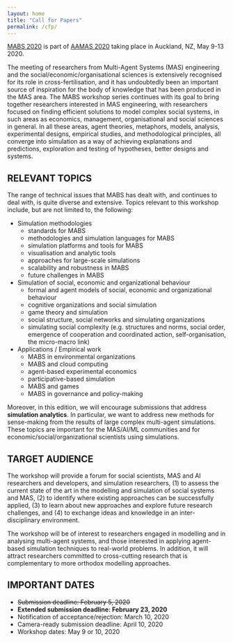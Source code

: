 ```yaml
---
layout: home
title: "Call for Papers"
permalink: /cfp/
---
```


[MABS 2020](https://samarthswarup.github.io/mabs2020) is part of [AAMAS 2020](https://aamas2020.conference.auckland.ac.nz/) taking place in Auckland, NZ, May 9-13 2020.

The meeting of researchers from Multi-Agent Systems (MAS) engineering and the social/economic/organisational sciences is extensively recognised for its role in cross-fertilisation,
and it has undoubtedly been an important source of inspiration for the body of knowledge that has been produced in the MAS area. The MABS workshop series continues with its goal
to bring together researchers interested in MAS engineering, with researchers focused on finding efficient solutions to model complex social systems, in such areas as economics,
management, organisational and social sciences in general. In all these areas, agent theories, metaphors, models, analysis, experimental designs, empirical studies, and
methodological principles, all converge into simulation as a way of achieving explanations and predictions, exploration and testing of hypotheses, better designs and systems.

## RELEVANT TOPICS

The range of technical issues that MABS has dealt with, and continues to deal with, is quite diverse and extensive. Topics relevant to this workshop include, but are not limited to, the following:

* Simulation methodologies
  * standards for MABS
  * methodologies and simulation languages for MABS
  * simulation platforms and tools for MABS
  * visualisation and analytic tools
  * approaches for large-scale simulations
  * scalability and robustness in MABS
  * future challenges in MABS
* Simulation of social, economic and organizational behaviour
  * formal and agent models of social, economic and organizational behaviour
  * cognitive organizations and social simulation
  * game theory and simulation
  * social structure, social networks and simulating organizations
  * simulating social complexity (e.g. structures and norms, social order, emergence of cooperation and coordinated action, self-organisation, the micro-macro link)
* Applications / Empirical work
  * MABS in environmental organizations
  * MABS and cloud computing
  * agent-based experimental economics
  * participative-based simulation
  * MABS and games
  * MABS in governance and policy-making

Moreover, in this edition, we will encourage submissions that address **simulation analytics**. In particular, we want to address new methods for sense-making from
the results of large complex multi-agent simulations. These topics are important for the MAS/AI/ML communities and for economic/social/organizational scientists using simulations.

## TARGET AUDIENCE

The workshop will provide a forum for social scientists, MAS and AI researchers and developers, and simulation researchers, 
(1) to assess the current state of the art in the modelling and simulation of social systems and MAS, (2) to identify where existing
approaches can be successfully applied, (3) to learn about new approaches and explore future research challenges, and (4) to exchange
ideas and knowledge in an inter-disciplinary environment.

The workshop will be of interest to researchers engaged in modelling and in analysing multi-agent systems, and those interested in
applying agent-based simulation techniques to real-world problems. In addition, it will attract researchers committed to cross-cutting
research that is complementary to more orthodox modelling approaches.

## IMPORTANT DATES

* ~~Submission deadline: February 5, 2020~~
* **Extended submission deadline: February 23, 2020**
* Notification of acceptance/rejection: March 10, 2020
* Camera-ready submission deadline: April 10, 2020
* Workshop dates: May 9 or 10, 2020

